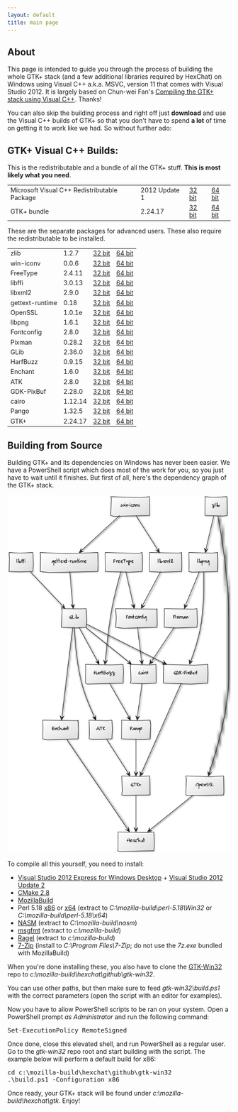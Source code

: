 ```yaml
---
layout: default
title: main page
---
```


## About

This page is intended to guide you through the process of building the whole GTK+ stack (and a few additional libraries required by HexChat) on Windows using Visual C++ a.k.a. MSVC, version 11 that comes with Visual Studio 2012. It is largely based on Chun-wei Fan's [Compiling the GTK+ stack using Visual C++](https://live.gnome.org/GTK%2B/Win32/MSVCCompilationOfGTKStack). Thanks!

You can also skip the building process and right off just **download** and use the Visual C++ builds of GTK+ so that you don't have to spend **a lot** of time on getting it to work like we had. So without further ado:

## GTK+ Visual C++ Builds:

This is the redistributable and a bundle of all the GTK+ stuff. **This is most likely what you need**.

<table>

<tr>
<td>Microsoft Visual C++ Redistributable Package</td>
<td>2012 Update 1</td>
<td><a href="http://download.microsoft.com/download/1/6/B/16B06F60-3B20-4FF2-B699-5E9B7962F9AE/VSU1/vcredist_x86.exe">32 bit</a></td>
<td><a href="http://download.microsoft.com/download/1/6/B/16B06F60-3B20-4FF2-B699-5E9B7962F9AE/VSU1/vcredist_x64.exe">64 bit</a></td>
</tr>

<tr class="even">
<td>GTK+ bundle</td>
<td>2.24.17</td>
<td><a href="http://dl.hexchat.org/gtk-win32/vc11/x86/gtk-x86.7z">32 bit</a></td>
<td><a href="http://dl.hexchat.org/gtk-win32/vc11/x64/gtk-x64.7z">64 bit</a></td>
</tr>

</table>

These are the separate packages for advanced users. These also require the redistributable to be installed.

<table>

<tr>
<td>zlib</td>
<td class="current">1.2.7</td>
<td><a href="http://dl.hexchat.org/gtk-win32/vc11/x86/zlib-1.2.7-x86.7z">32 bit</a></td>
<td><a href="http://dl.hexchat.org/gtk-win32/vc11/x64/zlib-1.2.7-x64.7z">64 bit</a></td>
</tr>

<tr class="even">
<td>win-iconv</td>
<td class="current">0.0.6</td>
<td><a href="http://dl.hexchat.org/gtk-win32/vc11/x86/win-iconv-0.0.6-x86.7z">32 bit</a></td>
<td><a href="http://dl.hexchat.org/gtk-win32/vc11/x64/win-iconv-0.0.6-x64.7z">64 bit</a></td>
</tr>

<tr>
<td>FreeType</td>
<td class="current">2.4.11</td>
<td><a href="http://dl.hexchat.org/gtk-win32/vc11/x86/freetype-2.4.11-x86.7z">32 bit</a></td>
<td><a href="http://dl.hexchat.org/gtk-win32/vc11/x64/freetype-2.4.11-x64.7z">64 bit</a></td>
</tr>

<tr class="even">
<td>libffi</td>
<td class="current">3.0.13</td>
<td><a href="http://dl.hexchat.org/gtk-win32/vc11/x86/libffi-3.0.13-x86.7z">32 bit</a></td>
<td><a href="http://dl.hexchat.org/gtk-win32/vc11/x64/libffi-3.0.13-x64.7z">64 bit</a></td>
</tr>

<tr>
<td>libxml2</td>
<td class="current">2.9.0</td>
<td><a href="http://dl.hexchat.org/gtk-win32/vc11/x86/libxml2-2.9.0-x86.7z">32 bit</a></td>
<td><a href="http://dl.hexchat.org/gtk-win32/vc11/x64/libxml2-2.9.0-x64.7z">64 bit</a></td>
</tr>

<tr class="even">
<td>gettext-runtime</td>
<td class="current">0.18</td>
<td><a href="http://dl.hexchat.org/gtk-win32/vc11/x86/gettext-runtime-0.18-x86.7z">32 bit</a></td>
<td><a href="http://dl.hexchat.org/gtk-win32/vc11/x64/gettext-runtime-0.18-x64.7z">64 bit</a></td>
</tr>

<tr>
<td>OpenSSL</td>
<td class="current">1.0.1e</td>
<td><a href="http://dl.hexchat.org/gtk-win32/vc11/x86/openssl-1.0.1e-x86.7z">32 bit</a></td>
<td><a href="http://dl.hexchat.org/gtk-win32/vc11/x64/openssl-1.0.1e-x64.7z">64 bit</a></td>
</tr>

<tr class="even">
<td>libpng</td>
<td class="current">1.6.1</td>
<td><a href="http://dl.hexchat.org/gtk-win32/vc11/x86/libpng-1.6.1-x86.7z">32 bit</a></td>
<td><a href="http://dl.hexchat.org/gtk-win32/vc11/x64/libpng-1.6.1-x64.7z">64 bit</a></td>
</tr>

<tr>
<td>Fontconfig</td>
<td class="outdated">2.8.0</td>
<td><a href="http://dl.hexchat.org/gtk-win32/vc11/x86/fontconfig-2.8.0-x86.7z">32 bit</a></td>
<td><a href="http://dl.hexchat.org/gtk-win32/vc11/x64/fontconfig-2.8.0-x64.7z">64 bit</a></td>
</tr>

<tr class="even">
<td>Pixman</td>
<td class="current">0.28.2</td>
<td><a href="http://dl.hexchat.org/gtk-win32/vc11/x86/pixman-0.28.2-x86.7z">32 bit</a></td>
<td><a href="http://dl.hexchat.org/gtk-win32/vc11/x64/pixman-0.28.2-x64.7z">64 bit</a></td>
</tr>

<tr>
<td>GLib</td>
<td class="current">2.36.0</td>
<td><a href="http://dl.hexchat.org/gtk-win32/vc11/x86/glib-2.36.0-x86.7z">32 bit</a></td>
<td><a href="http://dl.hexchat.org/gtk-win32/vc11/x64/glib-2.36.0-x64.7z">64 bit</a></td>
</tr>

<tr class="even">
<td>HarfBuzz</td>
<td class="current">0.9.15</td>
<td><a href="http://dl.hexchat.org/gtk-win32/vc11/x86/harfbuzz-0.9.15-x86.7z">32 bit</a></td>
<td><a href="http://dl.hexchat.org/gtk-win32/vc11/x64/harfbuzz-0.9.15-x64.7z">64 bit</a></td>
</tr>

<tr>
<td>Enchant</td>
<td class="current">1.6.0</td>
<td><a href="http://dl.hexchat.org/gtk-win32/vc11/x86/enchant-1.6.0-x86.7z">32 bit</a></td>
<td><a href="http://dl.hexchat.org/gtk-win32/vc11/x64/enchant-1.6.0-x64.7z">64 bit</a></td>
</tr>

<tr class="even">
<td>ATK</td>
<td class="current">2.8.0</td>
<td><a href="http://dl.hexchat.org/gtk-win32/vc11/x86/atk-2.8.0-x86.7z">32 bit</a></td>
<td><a href="http://dl.hexchat.org/gtk-win32/vc11/x64/atk-2.8.0-x64.7z">64 bit</a></td>
</tr>

<tr>
<td>GDK-PixBuf</td>
<td class="current">2.28.0</td>
<td><a href="http://dl.hexchat.org/gtk-win32/vc11/x86/gdk-pixbuf-2.28.0-x86.7z">32 bit</a></td>
<td><a href="http://dl.hexchat.org/gtk-win32/vc11/x64/gdk-pixbuf-2.28.0-x64.7z">64 bit</a></td>
</tr>

<tr class="even">
<td>cairo</td>
<td class="current">1.12.14</td>
<td><a href="http://dl.hexchat.org/gtk-win32/vc11/x86/cairo-1.12.14-x86.7z">32 bit</a></td>
<td><a href="http://dl.hexchat.org/gtk-win32/vc11/x64/cairo-1.12.14-x64.7z">64 bit</a></td>
</tr>

<tr>
<td>Pango</td>
<td class="outdated">1.32.5</td>
<td><a href="http://dl.hexchat.org/gtk-win32/vc11/x86/pango-1.32.5-x86.7z">32 bit</a></td>
<td><a href="http://dl.hexchat.org/gtk-win32/vc11/x64/pango-1.32.5-x64.7z">64 bit</a></td>
</tr>

<tr class="even">
<td>GTK+</td>
<td class="current">2.24.17</td>
<td><a href="http://dl.hexchat.org/gtk-win32/vc11/x86/gtk-2.24.17-x86.7z">32 bit</a></td>
<td><a href="http://dl.hexchat.org/gtk-win32/vc11/x64/gtk-2.24.17-x64.7z">64 bit</a></td>
</tr>

</table>

## Building from Source

Building GTK+ and its dependencies on Windows has never been easier. We have a PowerShell script which does most of the work for you, so you just have to wait until it finishes. But first of all, here's the dependency graph of the GTK+ stack.

<img src="images/dependency-graph.png" alt="gtk dependency graph" />

To compile all this yourself, you need to install:

 * [Visual Studio 2012 Express for Windows Desktop](http://www.microsoft.com/visualstudio/eng/downloads#d-express-windows-desktop) + [Visual Studio 2012 Update 2](http://www.microsoft.com/en-us/download/details.aspx?id=38188)
 * [CMake 2.8](http://www.cmake.org/cmake/resources/software.html)
 * [MozillaBuild](http://ftp.mozilla.org/pub/mozilla.org/mozilla/libraries/win32/)
 * Perl 5.18 [x86](http://dl.hexchat.org/misc/perl/perl-5.17.10-x86.7z) or [x64](http://dl.hexchat.org/misc/perl/perl-5.17.10-x64.7z) (extract to _C:\mozilla-build\perl-5.18\Win32_ or _C:\mozilla-build\perl-5.18\x64_)
 * [NASM](http://www.nasm.us/pub/nasm/releasebuilds/?C=M;O=D) (extract to _C:\mozilla-build\nasm_)
 * [msgfmt](http://dl.hexchat.org/gtk-win32/msgfmt-0.18.1.7z) (extract to _c:\mozilla-build_)
 * [Ragel](http://dl.hexchat.org/gtk-win32/ragel-6.8.7z) (extract to _c:\mozilla-build_)
 * [7-Zip](http://www.7-zip.org/download.html) (install to _C:\Program Files\7-Zip_; do not use the _7z.exe_ bundled with MozillaBuild)

When you're done installing these, you also have to clone the [GTK-Win32](https://github.com/hexchat/gtk-win32) repo to _c:\mozilla-build\hexchat\github\gtk-win32_.

You can use other paths, but then make sure to feed _gtk-win32\build.ps1_ with the correct parameters (open the script with an editor for examples).

Now you have to allow PowerShell scripts to be ran on your system. Open a PowerShell prompt *as Administrator* and run the following command:

<pre>Set-ExecutionPolicy RemoteSigned</pre>

Once done, close this elevated shell, and run PowerShell as a regular user. Go to the _gtk-win32_ repo root and start building with the script.
The example below will perform a default build for x86:

<pre>cd c:\mozilla-build\hexchat\github\gtk-win32
.\build.ps1 -Configuration x86</pre>

Once ready, your GTK+ stack will be found under _c:\mozilla-build\hexchat\gtk_. Enjoy!
